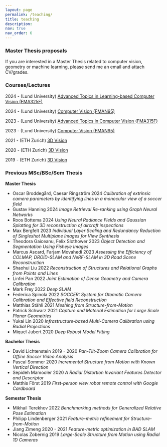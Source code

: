 ```yaml
---
layout: page
permalink: /teaching/
title: teaching
description:
nav: true
nav_order: 6
---
```


### Master Thesis proposals
If you are interested in a Master Thesis related to computer vision, geometry or machine learning, please send me an email and attach CV/grades.


### Courses/Lectures
2024 - (Lund University) [Advanced Topics in Learning-based Computer Vision (FMA325F)](https://fukurser.lth.se/fud/details/?code=FMA325F&simple=1)

2024 - (Lund University) [Computer Vision (FMAN95)](https://kurser.lth.se/lot/course/FMAN95)

2023 - (Lund University) [Advanced Topics in Computer Vision (FMA315F)](https://fukurser.lth.se/fud/details/?code=FMA315F&simple=1)

2023 - (Lund University) [Computer Vision (FMAN95)](https://kurser.lth.se/lot/course/FMAN95)

2021 - (ETH Zurich) [3D Vision](https://www.cvg.ethz.ch/teaching/3dvision/2021/index.php)

2020 - (ETH Zurich) [3D Vision](https://www.cvg.ethz.ch/teaching/3dvision/2020/index.php)

2019 - (ETH Zurich) [3D Vision](https://www.cvg.ethz.ch/teaching/3dvision/2019/index.php)

### Previous MSc/BSc/Sem Thesis
**Master Thesis**
- Oscar Broddegård, Caesar Ringström 2024 *Calibration of extrinsic camera parameters by identifying lines in a monocular view of a soccer field*
- Gustav Hanning 2024 *Image Retrieval Re-ranking using Graph Neural Networks*
- Roos Bottema 2024 *Using Neural Radiance Fields and Gaussian Splatting for 3D reconstruction of aircraft inspections*
- Max Bergfelt 2023 *Individual Layer Scaling and Redundancy Reduction of Singleshot Multiplane Images for View Synthesis*
- Theodora Gaiceanu, Felix Slothower 2023 *Object Detection and Segmentation Using Fisheye Images*
- Marcus Ascard, Farjam Movahedi 2023 *Assessing the Efficiency of COLMAP, DROID-SLAM and NeRF-SLAM in 3D Road Scene Reconstruction*
- Shaohui Liu 2022 *Reconstruction of Structures and Relational Graphs from Points and Lines*
- Linfei Pan 2022 *Joint Estimation of Dense Geometry and Camera Calibration*
- Mark Frey 2022
*Deep SLAM*
- Federica Spinola 2022
*SOCCER: System for Otomatic Camera Calibration and Effective field Reconstruction*
- Matthias Stähli 2021
*Meshing from Structure-from-Motion*
- Patrick Schwarz 2021
*Capture and Material Estimation for Large Scale Planar Geometries*
- Yukai Lin 2020
*Infrastructure-based Multi-Camera Calibration using Radial Projections*
- Miquel Jubert 2020
*Deep Robust Model Fitting*

**Bachelor Thesis**

- David Lichtenstein 2019 - 2020
*Pan-Tilt-Zoom Camera Calibration for Offine Soccer Video Analysis*
- Pascal Sommer 2020
*Incremental Structure from Motion with Known Vertical Direction*
- Sepideh Mamooler 2020
*A Radial Distortion Invariant Features Detector and Descriptor*
- Matthis Först 2019
*First-person view robot remote control with Google Cardboard*

**Semester Thesis**
- Mikhail Terekhov 2022
*Benchmarking methods for Generalized Relative Pose Estimation*
- Philipp Lindenberger 2021
*Feature-metric refinement for Structure-from-Motion*
- Jiang Zimeng 2020 - 2021
*Feature-metric optimization in BAD SLAM*
- Nicolas Zobernig 2019
*Large-Scale Structure from Motion using Radial 1D Cameras*
